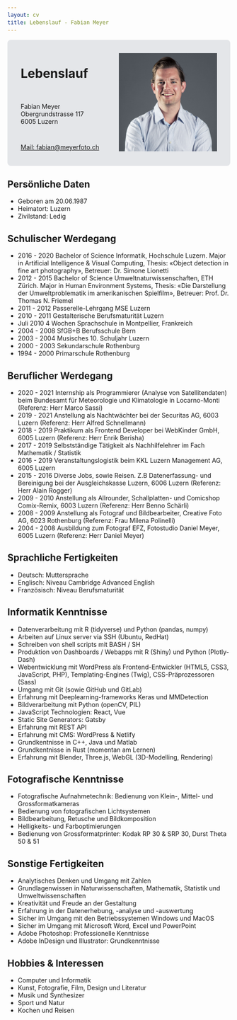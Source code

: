 ```yaml
---
layout: cv
title: Lebenslauf - Fabian Meyer
---
```

<div class="header" style="display: flex; background-color: rgba(15,30,60,0.10); padding: 20px; border-radius: 8px;">
    <div style="width: 50%; display: block;">
        <div style="margin: 10px;">
            <h1>
                Lebenslauf
            </h1>
        </div>
        <br>
        <div style="margin: 10px;">
            <p>
                Fabian Meyer<br>
                Obergrundstrasse 117<br>
                6005 Luzern
            </p>
        </div>
        <br>
        <div id="adress" style="margin: 10px;">
            <a href="fabian@meyerfoto.ch">Mail: fabian@meyerfoto.ch</a><br>
        </div>
    </div>
    <div style="width: 50%; display: block; margin: 10px;">
        <img src="./portrait.jpg" alt="Portrait" style="width: 320px;">
    </div>
</div>

## Persönliche Daten

* Geboren am 20.06.1987
* Heimatort: Luzern
* Zivilstand: Ledig

## Schulischer Werdegang

* 2016 - 2020   Bachelor of Science Informatik, Hochschule Luzern. Major in Artificial Intelligence & Visual Computing, Thesis: «Object detection in fine art photography», Betreuer: Dr. Simone Lionetti 
* 2012 - 2015   Bachelor of Science Umweltnaturwissenschaften, ETH Zürich. Major in Human Environment Systems, Thesis: «Die Darstellung der Umweltproblematik im amerikanischen Spielfilm», Betreuer: Prof. Dr. Thomas N. Friemel 
* 2011 - 2012   Passerelle-Lehrgang MSE Luzern 
* 2010 - 2011   Gestalterische Berufsmaturität Luzern 
* Juli 2010     4 Wochen Sprachschule in Montpellier, Frankreich 
* 2004 - 2008   SfGB+B Berufsschule Bern 
* 2003 - 2004   Musisches 10. Schuljahr Luzern 
* 2000 - 2003   Sekundarschule Rothenburg 
* 1994 - 2000   Primarschule Rothenburg 

## Beruflicher Werdegang

* 2020 - 2021   Internship als Programmierer (Analyse von Satellitendaten) beim Bundesamt für Meteorologie und Klimatologie in Locarno-Monti (Referenz: Herr Marco Sassi) 
* 2019 - 2021   Anstellung als Nachtwächter bei der Securitas AG, 6003 Luzern	 (Referenz: Herr Alfred Schnellmann) 
* 2018 - 2019	Praktikum als Frontend Developer bei WebKinder GmbH, 6005 Luzern (Referenz: Herr Enrik Berisha) 
* 2017 - 2019	Selbstständige Tätigkeit als Nachhilfelehrer im Fach Mathematik / Statistik 
* 2016 - 2019	Veranstaltungslogistik beim KKL Luzern Management AG, 6005 Luzern  
* 2015 - 2016	Diverse Jobs, sowie Reisen. Z.B Datenerfassung- und Bereinigung bei der	Ausgleichskasse Luzern, 6006 Luzern (Referenz: Herr Alain Rogger) 
* 2009 - 2010 	Anstellung als Allrounder, Schallplatten- und Comicshop Comix-Remix, 6003 Luzern (Referenz: Herr Benno Schärli) 
* 2008 - 2009 	Anstellung als Fotograf und Bildbearbeiter, Creative Foto AG, 6023 Rothenburg (Referenz: Frau Milena Polinelli) 
* 2004 - 2008 	Ausbildung zum Fotograf EFZ, Fotostudio Daniel Meyer, 6005 Luzern (Referenz: Herr Daniel Meyer) 

## Sprachliche Fertigkeiten

* Deutsch:      Muttersprache 
* Englisch:     Niveau Cambridge Advanced English 
* Französisch:  Niveau Berufsmaturität 

## Informatik Kenntnisse

* Datenverarbeitung mit R (tidyverse) und Python (pandas, numpy) 
* Arbeiten auf Linux server via SSH (Ubuntu, RedHat) 
* Schreiben von shell scripts mit BASH / SH 
* Produktion von Dashboards / Webapps mit R (Shiny) und Python (Plotly-Dash) 
* Webentwicklung mit WordPress als Frontend-Entwickler (HTML5, CSS3, JavaScript, PHP), Templating-Engines (Twig), CSS-Präprozessoren (Sass) 
* Umgang mit Git (sowie GitHub und GitLab) 
* Erfahrung mit Deeplearning-frameworks Keras und MMDetection 
* Bildverarbeitung mit Python (openCV, PIL) 
* JavaScript Technologien: React, Vue 
* Static Site Generators: Gatsby 
* Erfahrung mit REST API 
* Erfahrung mit CMS: WordPress & Netlify 
* Grundkentnisse in C++, Java und Matlab 
* Grundkentnisse in Rust (momentan am Lernen) 
* Erfahrung mit Blender, Three.js, WebGL  (3D-Modelling, Rendering) 

## Fotografische Kenntnisse

* Fotografische Aufnahmetechnik: Bedienung von Klein-, Mittel- und Grossformatkameras 
* Bedienung von fotografischen Lichtsystemen 
* Bildbearbeitung, Retusche und Bildkomposition 
* Helligkeits- und Farboptimierungen 
* Bedienung von Grossformatprinter: Kodak RP 30 & SRP 30, Durst Theta 50 & 51 

## Sonstige Fertigkeiten

* Analytisches Denken und Umgang mit Zahlen 
* Grundlagenwissen in Naturwissenschaften, Mathematik, Statistik und Umweltwissenschaften 
* Kreativität und Freude an der Gestaltung 
* Erfahrung in der Datenerhebung, -analyse und -auswertung 
* Sicher im Umgang mit den Betriebssystemen Windows und MacOS 
* Sicher im Umgang mit Microsoft Word, Excel und PowerPoint 
* Adobe Photoshop: Professionelle Kenntnisse 
* Adobe InDesign und Illustrator: Grundkenntnisse 

## Hobbies & Interessen

* Computer und Informatik 
* Kunst, Fotografie, Film, Design und Literatur 
* Musik und Synthesizer 
* Sport und Natur 
* Kochen und Reisen 